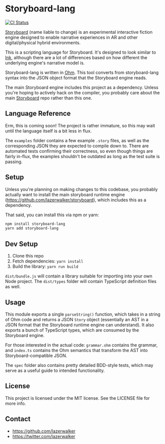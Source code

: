 # Storyboard-lang

[![CI Status](http://img.shields.io/travis/lazerwalker/storyboard-lang.svg?style=flat)](https://travis-ci.org/lazerwalker/storyboard-lang)


[Storyboard](https://github.com/lazerwalker/storyboard) (name liable to change) is an experimental interactive fiction engine designed to enable narrative experiences in AR and other digital/physical hybrid environments.

This is a scripting language for Storyboard. It's designed to look similar to [Ink](https://github.com/inkle/ink), although there are a lot of differences based on how different the underlying engine's narrative model is.

Storyboard-lang is written in [Ohm](https://github.com/harc/ohm). This tool converts from storyboard-lang syntax into the JSON object format that the Storyboard engine reads.

The main Storyboard engine includes this project as a dependency. Unless you're hoping to actively hack on the compiler, you probably care about the main [Storyboard](https://github.com/lazerwalker/storyboard) repo rather than this one.

## Language Reference

Erm, this is coming soon! The project is rather immature, so this may wait until the language itself is a bit less in flux.

The `examples` folder contains a few example `.story` files, as well as the corresponding JSON they are expected to compile down to. There are automated tests confirming their correctness, so even though things are fairly in-flux, the examples shouldn't be outdated as long as the test suite is passing.

## Setup

Unless you're planning on making changes to this codebase, you probably actually want to install the main storyboard runtime engine (https://github.com/lazerwalker/storyboard), which includes this as a dependency.

That said, you can install this via npm or yarn:
```sh
npm install storyboard-lang
yarn add storyboard-lang
```

## Dev Setup

1. Clone this repo
2. Fetch dependencies: `yarn install`
3. Build the library: `yarn run build`

`dist/bundle.js` will contain a library suitable for importing into your own Node project. The `dist/types` folder will contain TypeScript definition files as well.

## Usage

This module exports a single `parseString()` function, which takes in a string of Ohm code and returns a JSON `Story` object (essentially an AST in a JSON format that the Storyboard runtime engine can understand). It also exports a bunch of TypeScript types, which are consumed by the Storyboard engine.

For those interested in the actual code: `grammar.ohm` contains the grammar, and `index.ts` contains the Ohm semantics that transform the AST into Storyboard-compatible JSON.

The `spec` folder also contains pretty detailed BDD-style tests, which may serve as a useful guide to intended functionality.

## License
This project is licensed under the MIT license. See the LICENSE file for more info.


## Contact
* https://github.com/lazerwalker
* https://twitter.com/lazerwalker